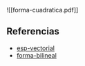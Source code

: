 ![[forma-cuadratica.pdf]]

## Referencias
- [esp-vectorial](./esp-vectorial.md)
- [forma-bilineal](./forma-bilineal.md)
